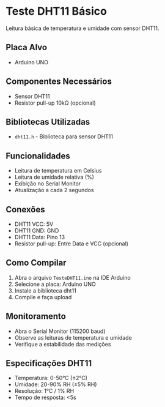 # Teste DHT11 Básico

Leitura básica de temperatura e umidade com sensor DHT11.

## Placa Alvo
- Arduino UNO

## Componentes Necessários
- Sensor DHT11
- Resistor pull-up 10kΩ (opcional)

## Bibliotecas Utilizadas
- `dht11.h` - Biblioteca para sensor DHT11

## Funcionalidades
- Leitura de temperatura em Celsius
- Leitura de umidade relativa (%)
- Exibição no Serial Monitor
- Atualização a cada 2 segundos

## Conexões
- DHT11 VCC: 5V
- DHT11 GND: GND
- DHT11 Data: Pino 13
- Resistor pull-up: Entre Data e VCC (opcional)

## Como Compilar
1. Abra o arquivo `TesteDHT11.ino` na IDE Arduino
2. Selecione a placa: Arduino UNO
3. Instale a biblioteca dht11
4. Compile e faça upload

## Monitoramento
- Abra o Serial Monitor (115200 baud)
- Observe as leituras de temperatura e umidade
- Verifique a estabilidade das medições

## Especificações DHT11
- Temperatura: 0-50°C (±2°C)
- Umidade: 20-90% RH (±5% RH)
- Resolução: 1°C / 1% RH
- Tempo de resposta: <5s
